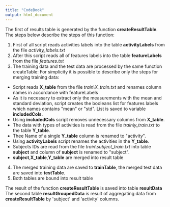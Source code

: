 ```yaml
---
title: "CodeBook"
output: html_document
---
```


The first of results table is generated by the function **createResultTable**.
The steps below describe the steps of this function:

1. First of all script reads activities labels into the table **activityLabels** from the file *activity_labels.txt*
2. After this script reads all of features labels into the table **featureLabels** from the file *features.txt*
3. The training data and the test data are processed by the same function createTable:
  For simplicity it is possible to describe only the steps for merging training data:
  - Script reads **X_table** from the file *train\\X_train.txt* and renames column names in 
  accordance with featureLabels
  - As it is necessary to extract only the measurements with the mean and standard deviation,
  script creates the booleans list for features labels which names contains "mean" or "std".
  List is saved to variable **includedCols**.
  - Using **includedCols** script removes unnecessary columns from **X_table**.
  - The data with types of activities is read from the file *train\\y_train.txt* to the table **Y_table**.
  - Thee Name of a single **Y_table** column is renamed to "activity".
  - Using **activityLabels** script renames the activities in the **Y_table**. 
  - Subjects IDs are read from the file *train\\subject_train.txt* into table **subject** and 
  column of **subject** is renamed to "subject".
  - **subject**,**X_table**,**Y_table** are merged into result table
4. The merged training data are saved to **trainTable**, the merged test data are saved into **testTable**.
5. Both tables are bound into result table

The result of the function **createResultTable** is saved into table **resultData**
The second table **resultGroupedData** is result of aggregating data from **createResultTable** by 'subject' and 'activity' columns.